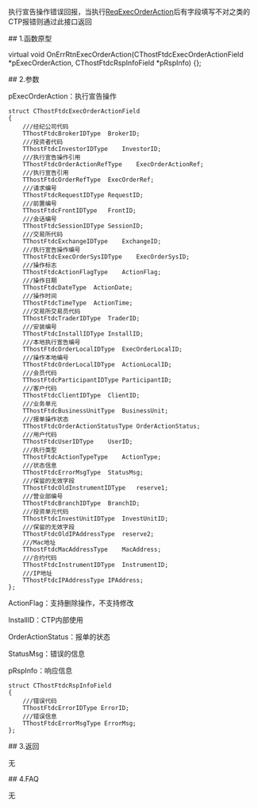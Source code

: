 <p>执行宣告操作错误回报，当执行<a href="../../CTHOSTFTDCTRADERSPI/REQEXECORDERACTION/">ReqExecOrderAction</a>后有字段填写不对之类的CTP报错则通过此接口返回</p>
<span class="anchor" id="1c974d14-add2-4bb5-83cd-fbf98f9b4dff"></span>
## 1.函数原型
<p>virtual void OnErrRtnExecOrderAction(CThostFtdcExecOrderActionField *pExecOrderAction, CThostFtdcRspInfoField *pRspInfo) {};</p>
<span class="anchor" id="f3a6d8d8-c2fd-4f19-96e2-19e4604f9afb"></span>
## 2.参数
<p>pExecOrderAction：执行宣告操作</p>
<pre><code>struct CThostFtdcExecOrderActionField
{
    ///经纪公司代码
    TThostFtdcBrokerIDType  BrokerID;
    ///投资者代码
    TThostFtdcInvestorIDType    InvestorID;
    ///执行宣告操作引用
    TThostFtdcOrderActionRefType    ExecOrderActionRef;
    ///执行宣告引用
    TThostFtdcOrderRefType  ExecOrderRef;
    ///请求编号
    TThostFtdcRequestIDType RequestID;
    ///前置编号
    TThostFtdcFrontIDType   FrontID;
    ///会话编号
    TThostFtdcSessionIDType SessionID;
    ///交易所代码
    TThostFtdcExchangeIDType    ExchangeID;
    ///执行宣告操作编号
    TThostFtdcExecOrderSysIDType    ExecOrderSysID;
    ///操作标志
    TThostFtdcActionFlagType    ActionFlag;
    ///操作日期
    TThostFtdcDateType  ActionDate;
    ///操作时间
    TThostFtdcTimeType  ActionTime;
    ///交易所交易员代码
    TThostFtdcTraderIDType  TraderID;
    ///安装编号
    TThostFtdcInstallIDType InstallID;
    ///本地执行宣告编号
    TThostFtdcOrderLocalIDType  ExecOrderLocalID;
    ///操作本地编号
    TThostFtdcOrderLocalIDType  ActionLocalID;
    ///会员代码
    TThostFtdcParticipantIDType ParticipantID;
    ///客户代码
    TThostFtdcClientIDType  ClientID;
    ///业务单元
    TThostFtdcBusinessUnitType  BusinessUnit;
    ///报单操作状态
    TThostFtdcOrderActionStatusType OrderActionStatus;
    ///用户代码
    TThostFtdcUserIDType    UserID;
    ///执行类型
    TThostFtdcActionTypeType    ActionType;
    ///状态信息
    TThostFtdcErrorMsgType  StatusMsg;
    ///保留的无效字段
    TThostFtdcOldInstrumentIDType   reserve1;
    ///营业部编号
    TThostFtdcBranchIDType  BranchID;
    ///投资单元代码
    TThostFtdcInvestUnitIDType  InvestUnitID;
    ///保留的无效字段
    TThostFtdcOldIPAddressType  reserve2;
    ///Mac地址
    TThostFtdcMacAddressType    MacAddress;
    ///合约代码
    TThostFtdcInstrumentIDType  InstrumentID;
    ///IP地址
    TThostFtdcIPAddressType IPAddress;
};
</code></pre>
<p>ActionFlag：支持删除操作，不支持修改</p>
<p>InstallID：CTP内部使用</p>
<p>OrderActionStatus：报单的状态</p>
<p>StatusMsg：错误的信息</p>
<p>pRspInfo：响应信息</p>
<pre><code>struct CThostFtdcRspInfoField
{
    ///错误代码
    TThostFtdcErrorIDType ErrorID;
    ///错误信息
    TThostFtdcErrorMsgType ErrorMsg;
};
</code></pre>
<span class="anchor" id="90a7fab9-f372-4fdf-b74c-1a1479266701"></span>
## 3.返回
<p>无</p>
<span class="anchor" id="d2de8857-2889-4da0-890a-87e0d784dc28"></span>
## 4.FAQ
<p>无</p>
